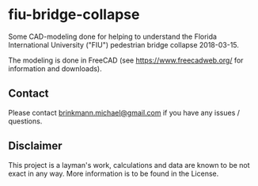 # fiu-bridge-collapse
Some CAD-modeling done for helping to understand the Florida International University ("FIU") pedestrian bridge collapse 2018-03-15.

The modeling is done in FreeCAD (see https://www.freecadweb.org/ for information and downloads).

## Contact
Please contact brinkmann.michael@gmail.com if you have any issues / questions.

## Disclaimer
This project is a layman's work, calculations and data are known to be not exact in any way. 
More information is to be found in the License.
